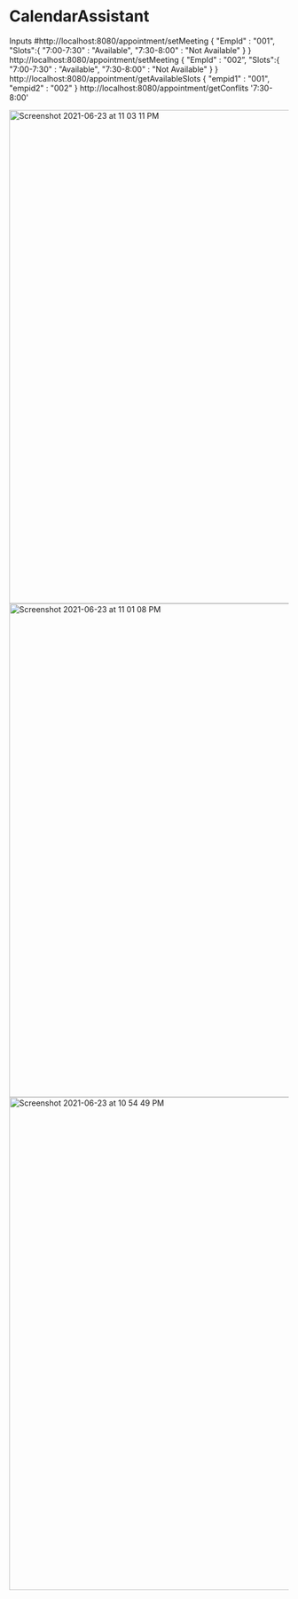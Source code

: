 # CalendarAssistant
Inputs
#http://localhost:8080/appointment/setMeeting
{
    "EmpId" : "001",
    "Slots":{
        "7:00-7:30" : "Available",
        "7:30-8:00" : "Not Available"
    }
}
http://localhost:8080/appointment/setMeeting
{
    "EmpId" : "002”,
    "Slots":{
        "7:00-7:30" : "Available",
        "7:30-8:00" : "Not Available"
    }
}
http://localhost:8080/appointment/getAvailableSlots
{
   "empid1" : "001",
   "empid2" : "002"
}
http://localhost:8080/appointment/getConflits
'7:30-8:00'

<img width="890" alt="Screenshot 2021-06-23 at 11 03 11 PM" src="https://user-images.githubusercontent.com/51916483/123146691-cf5d5b80-d47b-11eb-915f-4ef95ef48519.png">
<img width="890" alt="Screenshot 2021-06-23 at 11 01 08 PM" src="https://user-images.githubusercontent.com/51916483/123146801-edc35700-d47b-11eb-95e8-f616e9cd662d.png">
<img width="889" alt="Screenshot 2021-06-23 at 10 54 49 PM" src="https://user-images.githubusercontent.com/51916483/123146822-f4ea6500-d47b-11eb-9508-54f4de92e774.png">
